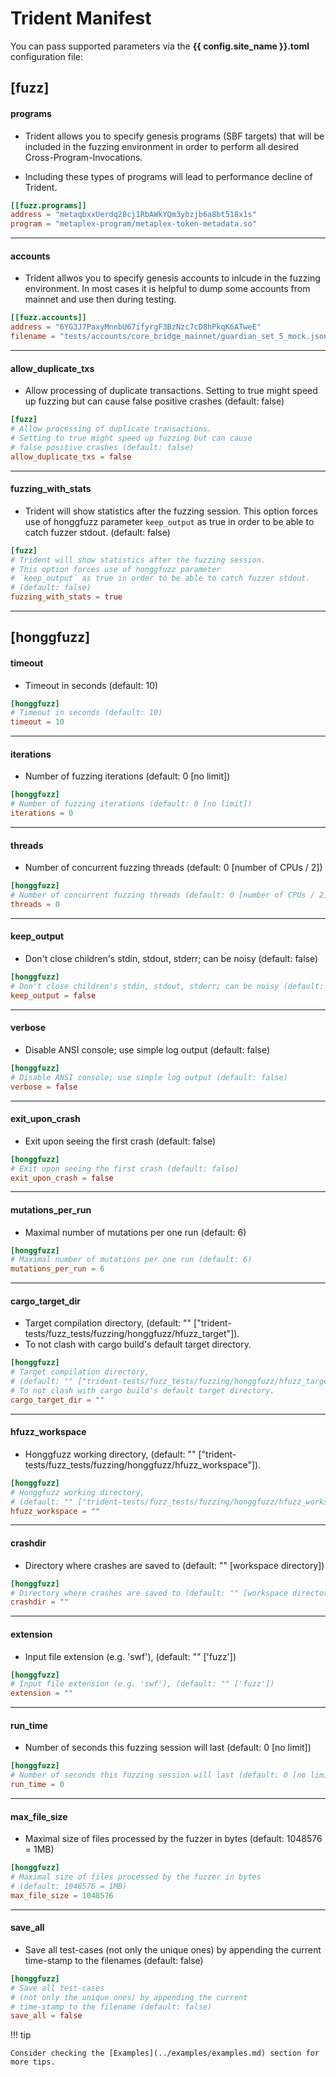# Trident Manifest

You can pass supported parameters via the **{{ config.site_name }}.toml** configuration file:

## [fuzz]

#### programs
- Trident allows you to specify genesis programs (SBF targets) that will be included in the fuzzing environment in order to perform all desired Cross-Program-Invocations.

- Including these types of programs will lead to performance decline of Trident.

```toml
[[fuzz.programs]]
address = "metaqbxxUerdq28cj1RbAWkYQm3ybzjb6a8bt518x1s"
program = "metaplex-program/metaplex-token-metadata.so"
```

---

#### accounts
- Trident allwos you to specify genesis accounts to inlcude in the fuzzing environment. In most cases it is helpful to dump some accounts from mainnet and use then during testing.

```toml
[[fuzz.accounts]]
address = "6YG3J7PaxyMnnbU67ifyrgF3BzNzc7cD8hPkqK6ATweE"
filename = "tests/accounts/core_bridge_mainnet/guardian_set_5_mock.json"
```

---

#### allow_duplicate_txs
- Allow processing of duplicate transactions. Setting to true might speed up fuzzing but can cause false positive crashes (default: false)

```toml
[fuzz]
# Allow processing of duplicate transactions.
# Setting to true might speed up fuzzing but can cause
# false positive crashes (default: false)
allow_duplicate_txs = false
```

---

#### fuzzing_with_stats
- Trident will show statistics after the fuzzing session. This option forces use of honggfuzz parameter `keep_output` as true in order to be able to catch fuzzer stdout. (default: false)

```toml
[fuzz]
# Trident will show statistics after the fuzzing session.
# This option forces use of honggfuzz parameter
# `keep_output` as true in order to be able to catch fuzzer stdout.
# (default: false)
fuzzing_with_stats = true
```

---

## [honggfuzz]

#### timeout
- Timeout in seconds (default: 10)

```toml
[honggfuzz]
# Timeout in seconds (default: 10)
timeout = 10
```

---

#### iterations
- Number of fuzzing iterations (default: 0 [no limit])

```toml
[honggfuzz]
# Number of fuzzing iterations (default: 0 [no limit])
iterations = 0
```

---

#### threads
- Number of concurrent fuzzing threads (default: 0 [number of CPUs / 2])

```toml
[honggfuzz]
# Number of concurrent fuzzing threads (default: 0 [number of CPUs / 2])
threads = 0
```

---

#### keep_output
- Don't close children's stdin, stdout, stderr; can be noisy (default: false)

```toml
[honggfuzz]
# Don't close children's stdin, stdout, stderr; can be noisy (default: false)
keep_output = false
```

---

#### verbose
- Disable ANSI console; use simple log output (default: false)

```toml
[honggfuzz]
# Disable ANSI console; use simple log output (default: false)
verbose = false
```

---

#### exit_upon_crash
- Exit upon seeing the first crash (default: false)

```toml
[honggfuzz]
# Exit upon seeing the first crash (default: false)
exit_upon_crash = false
```

---

#### mutations_per_run
- Maximal number of mutations per one run (default: 6)

```toml
[honggfuzz]
# Maximal number of mutations per one run (default: 6)
mutations_per_run = 6
```

---

#### cargo_target_dir
- Target compilation directory, (default: "" ["trident-tests/fuzz_tests/fuzzing/honggfuzz/hfuzz_target"]).
- To not clash with cargo build's default target directory.

```toml
[honggfuzz]
# Target compilation directory,
# (default: "" ["trident-tests/fuzz_tests/fuzzing/honggfuzz/hfuzz_target"]).
# To not clash with cargo build's default target directory.
cargo_target_dir = ""
```

---

#### hfuzz_workspace
- Honggfuzz working directory, (default: "" ["trident-tests/fuzz_tests/fuzzing/honggfuzz/hfuzz_workspace"]).

```toml
[honggfuzz]
# Honggfuzz working directory,
# (default: "" ["trident-tests/fuzz_tests/fuzzing/honggfuzz/hfuzz_workspace"]).
hfuzz_workspace = ""
```

---

#### crashdir
- Directory where crashes are saved to (default: "" [workspace directory])

```toml
[honggfuzz]
# Directory where crashes are saved to (default: "" [workspace directory])
crashdir = ""
```

---

#### extension
- Input file extension (e.g. 'swf'), (default: "" ['fuzz'])

```toml
[honggfuzz]
# Input file extension (e.g. 'swf'), (default: "" ['fuzz'])
extension = ""
```

---

#### run_time
- Number of seconds this fuzzing session will last (default: 0 [no limit])

```toml
[honggfuzz]
# Number of seconds this fuzzing session will last (default: 0 [no limit])
run_time = 0
```

---

#### max_file_size
- Maximal size of files processed by the fuzzer in bytes (default: 1048576 = 1MB)

```toml
[honggfuzz]
# Maximal size of files processed by the fuzzer in bytes
# (default: 1048576 = 1MB)
max_file_size = 1048576
```

---

#### save_all
- Save all test-cases (not only the unique ones) by appending the current time-stamp to the filenames (default: false)

```toml
[honggfuzz]
# Save all test-cases
# (not only the unique ones) by appending the current
# time-stamp to the filename (default: false)
save_all = false
```

<!-- ## [afl]

#### cargo_target_dir
- Target compilation directory, (default: "" ["trident-tests/fuzz_tests/fuzzing/afl/afl_target"]).
- To not clash with cargo build's default target directory.

```toml
[afl]
# Target compilation directory,
# (default: "" ["trident-tests/fuzz_tests/fuzzing/afl/afl_target"]).
# To not clash with cargo build's default target directory.
cargo_target_dir = ""
```

---

#### afl_workspace_in
- AFL working input directory,
- (default: "" ["trident-tests/fuzz_tests/fuzzing/afl/afl_workspace/in"]).

```toml
[afl]
# AFL working input directory,
# (default: "" ["trident-tests/fuzz_tests/fuzzing/afl/afl_workspace/in"]).
afl_workspace_in = ""
```

---

#### afl_workspace_out
- AFL working output directory,
- (default: "" ["trident-tests/fuzz_tests/fuzzing/afl/afl_workspace/out"]).

```toml
[afl]
# AFL working output directory,
# (default: "" ["trident-tests/fuzz_tests/fuzzing/afl/afl_workspace/out"]).
afl_workspace_out = ""
```

---

#### seeds
- Predefined inputs to the AFL
- You can specify multiple input seeds.

!!! importnat

    `bytes_count` has precedence before `seed`, in that case if both are specified. Seed is generated as random array of `bytes_count` bytes.

```toml
[[afl.seeds]]
# Filename under which the test input is generated.
# The location of file is afl_workspace_in directory.
# (default: "" ["trident-seed"]).
file_name = ""
# String used as seed.
# (default: "" ["0"]).
seed = ""
# If the file already exists at specific location,
# select if override.
# (default: false).
override_file = true
# Number of randomly generated bytes.
# (default: 0).
bytes_count = 20
```

--- -->

!!! tip

    Consider checking the [Examples](../examples/examples.md) section for more tips.
